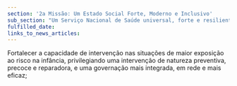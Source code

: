 ```yaml
---
section: '2a Missão: Um Estado Social Forte, Moderno e Inclusivo'
sub_section: "Um Serviço Nacional de Saúde universal, forte e resiliente"
fulfilled_date:
links_to_news_articles:
---
```


Fortalecer a capacidade de intervenção nas situações de maior exposição ao risco na infância, privilegiando uma intervenção de natureza preventiva, precoce e reparadora, e uma governação mais integrada, em rede e mais eficaz;